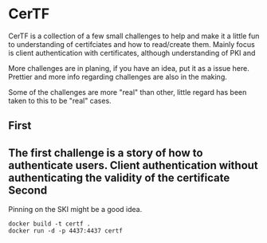 CerTF
=====
CerTF is a collection of a few small challenges to help and make it a little
fun to understanding of certifciates and how to read/create them.
Mainly focus is client authentication with certificates, although understanding
of PKI and 

More challenges are in planing, if you have an idea, put it as a issue here. 
Prettier and more info regarding challenges are also in the making. 

Some of the challenges are more "real" than other, little regard has been taken
to this to be "real" cases.

First
-----
The first challenge is a story of how to authenticate users. 
Client authentication without authenticating the validity of the certificate
Second
------
Pinning on the SKI might be a good idea.

```
docker build -t certf .         
docker run -d -p 4437:4437 certf
```
